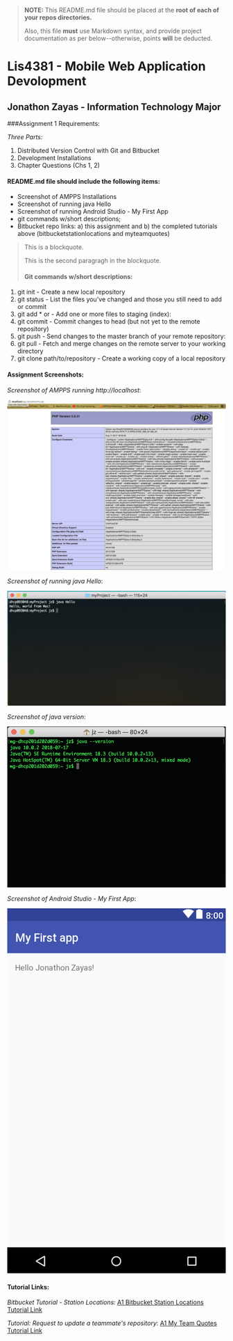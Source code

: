 > **NOTE:** This README.md file should be placed at the **root of each of your repos directories.**
>
>Also, this file **must** use Markdown syntax, and provide project documentation as per below--otherwise, points **will** be deducted.
>
# Lis4381 - Mobile Web Application Devolopment

## Jonathon Zayas - Information Technology Major

###Assignment 1 Requirements:

*Three Parts:*

1. Distributed Version Control with Git and Bitbucket
2. Development Installations 
3. Chapter Questions (Chs 1, 2)

#### README.md file should include the following items:

+ Screenshot of AMPPS Installations
+ Screenshot of running java Hello
+ Screenshot of running Android Studio - My First App
+ git commands w/short descriptions;
+ Bitbucket repo links: a) this assignment and b) the completed tutorials above (bitbucketstationlocations and myteamquotes)
	
> This is a blockquote.
>
> This is the second paragragh in the blockquote.
>
> #### Git commands w/short descriptions:

1. git init - Create a new local repository
2. git status - List the files you've changed and those you still need to add or commit
3. git add * or <filename> - Add one or more files to staging (index):
4. git commit - Commit changes to head (but not yet to the remote repository)
5. git push - Send changes to the master branch of your remote repository:
6. git pull - Fetch and merge changes on the remote server to your working directory
7. git clone path/to/repository - Create a working copy of a local repository
	
#### Assignment Screenshots:

*Screenshot of AMPPS running http://localhost*:

![AMPPS Installation Screenshot](img/ampps.png)

*Screenshot of running java Hello*:

![JDK Installation Screenshot](img/jdk_install.png)

*Screenshot of java version*:

![Java Version](img/version.png)

*Screenshot of Android Studio - My First App*:

![Android Studio Installation Screenshot](img/android.png)

#### Tutorial Links:

*Bitbucket Tutorial - Station Locations:*
[A1 Bitbucket Station Locations Tutorial Link](https://bitbucket.org/username/bitbucketstationlocations/ "Bitbucket Station Locations")

*Tutorial: Request to update a teammate's repository:*
[A1 My Team Quotes Tutorial Link](https://bitbucket.org/username/myteamquotes/ "My Team Quotes Tutorial")

